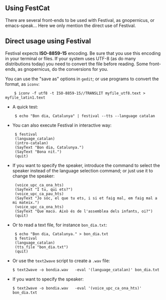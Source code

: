 ## Using FestCat

There are several front-ends to be used with Festival, as 
gnopernicus, or emacs-speak... Here we only mention the direct use of
Festival.

## Direct usage using Festival

Festival expects **ISO-8859-15** encoding. Be sure that you use
this encoding in your terminal or files. If your system uses UTF-8 (as
do many distributions today) you need to convert the file before reading.
Some front-ends, as gnopernicus, do the conversions for you.

You can use the "save as" options in `gedit`; or use programs to convert the 
format, as `iconv`:

        $ iconv -f utf8 -t ISO-8859-15//TRANSLIT myfile_utf8.text > myfile_latin1.text

 * A quick test:

        $ echo "Bon dia, Catalunya" | festival --tts --language catalan

 * You can also execute Festival in interactive way:

        $ festival
        (language_catalan)
        (intro-catalan)
        (SayText "Bon dia, Catalunya.")
        (SayText "Bona nit.")
        (quit)

 * If you want to specify the speaker, introduce the command to 
   select the speaker instead of the language selection command; 
   or just use it to change the speaker:

        (voice_upc_ca_ona_hts)
        (SayText "I tu, qui ets?")
        (voice_upc_ca_pau_hts)
        (SayText "Jo sóc, el que tu ets, i si et faig mal, em faig mal a mi mateix.")
        (voice_upc_ca_ona_hts)
        (SayText "Que maco. Això és de l'assemblea dels infants, oi?")
        (quit)

 * Or to read a text file, for instance `bon_dia.txt`: 

        $ echo "Bon dia, Catalunya." > bon_dia.txt
        $ festival
        (language_catalan)
        (tts_file "bon_dia.txt")
        (quit)

  * Or use the `text2wave` script to create a `.wav` file:

        $ text2wave -o bondia.wav   -eval '(language_catalan)' bon_dia.txt

  * If you want to specify the speaker:

        $ text2wave -o bondia.wav   -eval '(voice_upc_ca_ona_hts)' bon_dia.txt

